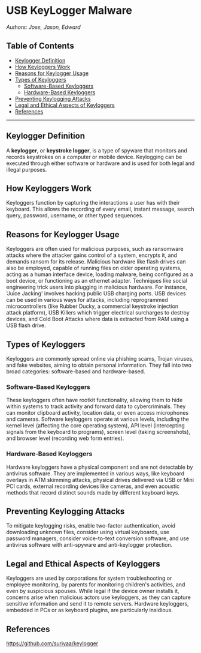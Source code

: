 # USB KeyLogger Malware
*Authors: Jose, Jason, Edward*

## Table of Contents
- [Keylogger Definition](#keylogger-definition)
- [How Keyloggers Work](#how-keyloggers-work)
- [Reasons for Keylogger Usage](#reasons-for-keylogger-usage)
- [Types of Keyloggers](#types-of-keyloggers)
  - [Software-Based Keyloggers](#software-based-keyloggers)
  - [Hardware-Based Keyloggers](#hardware-based-keyloggers)
- [Preventing Keylogging Attacks](#preventing-keylogging-attacks)
- [Legal and Ethical Aspects of Keyloggers](#legal-and-ethical-aspects-of-keyloggers)
- [References](#references)

---

## Keylogger Definition
A **keylogger**, or **keystroke logger**, is a type of spyware that monitors and records keystrokes on a computer or mobile device. Keylogging can be executed through either software or hardware and is used for both legal and illegal purposes.

## How Keyloggers Work
Keyloggers function by capturing the interactions a user has with their keyboard. This allows the recording of every email, instant message, search query, password, username, or other typed sequences.

## Reasons for Keylogger Usage
Keyloggers are often used for malicious purposes, such as ransomware attacks where the attacker gains control of a system, encrypts it, and demands ransom for its release. Malicious hardware like flash drives can also be employed, capable of running files on older operating systems, acting as a human interface device, loading malware, being configured as a boot device, or functioning as an ethernet adapter. Techniques like social engineering trick users into plugging in malicious hardware. For instance, 'Juice Jacking' involves hacking public USB charging ports. USB devices can be used in various ways for attacks, including reprogrammed microcontrollers (like Rubber Ducky, a commercial keystroke injection attack platform), USB Killers which trigger electrical surcharges to destroy devices, and Cold Boot Attacks where data is extracted from RAM using a USB flash drive.

## Types of Keyloggers
Keyloggers are commonly spread online via phishing scams, Trojan viruses, and fake websites, aiming to obtain personal information. They fall into two broad categories: software-based and hardware-based.

### Software-Based Keyloggers
These keyloggers often have rootkit functionality, allowing them to hide within systems to track activity and forward data to cybercriminals. They can monitor clipboard activity, location data, or even access microphones and cameras. Software keyloggers operate at various levels, including the kernel level (affecting the core operating system), API level (intercepting signals from the keyboard to programs), screen level (taking screenshots), and browser level (recording web form entries).

### Hardware-Based Keyloggers
Hardware keyloggers have a physical component and are not detectable by antivirus software. They are implemented in various ways, like keyboard overlays in ATM skimming attacks, physical drives delivered via USB or Mini PCI cards, external recording devices like cameras, and even acoustic methods that record distinct sounds made by different keyboard keys.

## Preventing Keylogging Attacks
To mitigate keylogging risks, enable two-factor authentication, avoid downloading unknown files, consider using virtual keyboards, use password managers, consider voice-to-text conversion software, and use antivirus software with anti-spyware and anti-keylogger protection.

## Legal and Ethical Aspects of Keyloggers
Keyloggers are used by corporations for system troubleshooting or employee monitoring, by parents for monitoring children's activities, and even by suspicious spouses. While legal if the device owner installs it, concerns arise when malicious actors use keyloggers, as they can capture sensitive information and send it to remote servers. Hardware keyloggers, embedded in PCs or as keyboard plugins, are particularly insidious.

## References

https://github.com/suriyaa/keylogger

